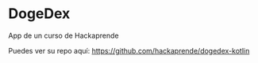 # DogeDex
App de un curso de Hackaprende

Puedes ver su repo aquí: https://github.com/hackaprende/dogedex-kotlin
